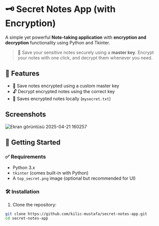 # 🗝️ Secret Notes App (with Encryption)

A simple yet powerful **Note-taking application** with **encryption and decryption** functionality using Python and Tkinter.

> 📌 Save your sensitive notes securely using a **master key**. Encrypt your notes with one click, and decrypt them whenever you need.

## 🧩 Features

- 🔐 Save notes encrypted using a custom master key
- 🔓 Decrypt encrypted notes using the correct key
- 💾 Saves encrypted notes locally (`mysecret.txt`)

## Screenshots

![Ekran görüntüsü 2025-04-21 160257](https://github.com/user-attachments/assets/3e2c78da-0856-446c-80d1-b9d059b6767c)


## 🚀 Getting Started

### ✅ Requirements

- Python 3.x
- `tkinter` (comes built-in with Python)
- A `top_secret.png` image (optional but recommended for UI)

### 🛠 Installation

1. Clone the repository:

```bash
git clone https://github.com/kilic-mustafa/secret-notes-app.git
cd secret-notes-app
